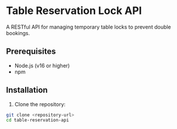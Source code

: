 # Table Reservation Lock API

A RESTful API for managing temporary table locks to prevent double bookings.

## Prerequisites
- Node.js (v16 or higher)
- npm

## Installation
1. Clone the repository:
```bash
git clone <repository-url>
cd table-reservation-api